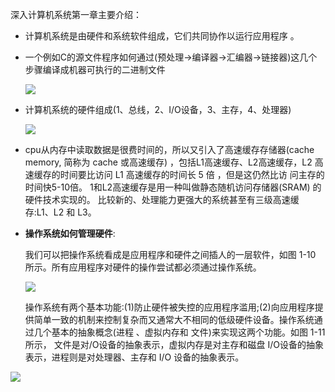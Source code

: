 深入计算机系统第一章主要介绍：

- 计算机系统是由硬件和系统软件组成，它们共同协作以运行应用程序 。

- 一个例如C的源文件程序如何通过(预处理->编译器->汇编器->链接器)这几个步骤编译成机器可执行的二进制文件

  ![](https://note.youdao.com/yws/public/resource/174b4d7bec79ce7e5209cd1c2aeae351/xmlnote/5EEA7A50578D413CB29974BEA729BCA0/25093)

- 计算机系统的硬件组成(1、总线，2、I/O设备，3、主存，4、处理器)

  ![](https://note.youdao.com/yws/public/resource/174b4d7bec79ce7e5209cd1c2aeae351/xmlnote/25553E3DF6DD4F229FA47F39BA9B0BF2/25133)

- cpu从内存中读取数据是很费时间的，所以又引入了高速缓存存储器(cache memory, 简称为 cache 或高速缓存) ，包括L1高速缓存、L2高速缓存，L2 高速缓存的时间要比访问 L1 高速缓存的时间长 5 倍 ，但是这仍然比访 问主存的时间快5-10倍。 1和L2高速缓存是用一种叫做静态随机访问存储器(SRAM) 的硬件技术实现的。 比较新的、处理能力更强大的系统甚至有三级高速缓存:L1、L2 和 L3。

- **操作系统如何管理硬件**: 

  我们可以把操作系统看成是应用程序和硬件之间插人的一层软件，如图 1-10 所示。所有应用程序对硬件的操作尝试都必须通过操作系统。

  ![](https://note.youdao.com/yws/public/resource/174b4d7bec79ce7e5209cd1c2aeae351/xmlnote/19FC06D84D7742CEA6163F0FA4276F6C/25137) 

  操作系统有两个基本功能:(1)防止硬件被失控的应用程序滥用;(2)向应用程序提供简单一致的机制来控制复杂而又通常大不相同的低级硬件设备。操作系统通过几个基本的抽象概念(进程 、虚拟内存和 文件)来实现这两个功能。如图 1-11 所示，  文件是对/O设备的抽象表示，虚拟内存是对主存和磁盘 I/O设备的抽象表示，进程则是对处理器、主存和 I/O 设备的抽象表示。 

![](https://note.youdao.com/yws/public/resource/174b4d7bec79ce7e5209cd1c2aeae351/xmlnote/664A17913C504D378269C700D90F0FE7/25139)